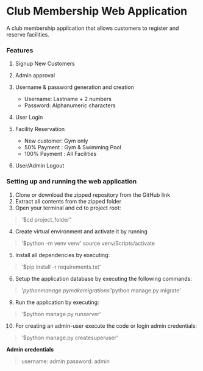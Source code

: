 # Club Membership Web Application

A club membership application that allows customers to register and reserve facilities. 


### Features

1. Signup New Customers
2. Admin approval
3. Username & password generation and creation
   - Username: Lastname + 2 numbers
   - Password: Alphanumeric characters

4. User Login
5. Facility Reservation
   - New customer: Gym only
   - 50% Payment : Gym & Swimming Pool
   - 100% Payment : All Facilities
6. User/Admin Logout

### Setting up and running the web application

1.	Clone or download the zipped repository from the GitHub link
2.	Extract all contents from the zipped folder
3.	Open your terminal and cd to project root:
>'$cd project_folder"
4.	Create virtual environment and activate it by running
>'$python -m venv venv'
source venv/Scripts/activate
5.	Install all dependencies by executing:  
>'$pip install -r requirements.txt'
6.	Setup the application database by executing the following commands:
>'$python manage.py makemigrations'
>'$python manage.py migrate'
9.	Run the application by executing: 
>'$python manage.py runserver'
10.	For creating an admin-user execute the code or login admin credentials: 
>'$python manage.py createsuperuser'

**Admin credentials**
>username: admin
>password: admin 
